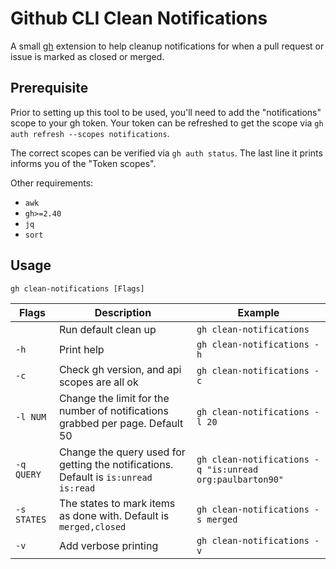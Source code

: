 # Github CLI Clean Notifications

A small [gh](https://github.com/cli/cli) extension to help cleanup notifications
for when a pull request or issue is marked as closed or merged.

## Prerequisite

Prior to setting up this tool to be used, you'll need to add the "notifications"
scope to your gh token. Your token can be refreshed to get the scope via `gh
auth refresh --scopes notifications`.

The correct scopes can be verified via `gh auth status`. The last line it prints
informs you of the "Token scopes".

Other requirements:
* `awk`
* `gh>=2.40`
* `jq`
* `sort`

## Usage

```shell
gh clean-notifications [Flags]
```

| Flags       | Description                                                                         | Example                                                  |
|-------------|-------------------------------------------------------------------------------------|----------------------------------------------------------|
| <none>      | Run default clean up                                                                | `gh clean-notifications`                                 |
| `-h`        | Print help                                                                          | `gh clean-notifications -h`                              |
| `-c` | Check gh version, and api scopes are all ok | `gh clean-notifications -c` |
| `-l NUM`    | Change the limit for the number of notifications grabbed per page. Default 50       | `gh clean-notifications -l 20`                           |
| `-q QUERY`  | Change the query used for getting the notifications. Default is `is:unread is:read` | `gh clean-notifications -q "is:unread org:paulbarton90"` |
| `-s STATES` | The states to mark items as done with. Default is `merged,closed`                   | `gh clean-notifications -s merged`                       |
| `-v`        | Add verbose printing                                                                | `gh clean-notifications -v`                              |
